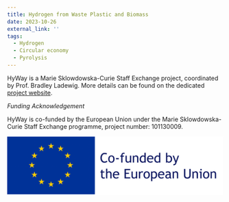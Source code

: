 ```yaml
---
title: Hydrogen from Waste Plastic and Biomass
date: 2023-10-26
external_link: ''
tags:
  - Hydrogen
  - Circular economy
  - Pyrolysis
---
```


HyWay is a Marie Sklowdowska-Curie Staff Exchange project, coordinated by Prof. Bradley Ladewig. More details can be found on the dedicated [project website](https://hywayse.eu).

*Funding Acknowledgement*

HyWay is co-funded by the European Union under the Marie Sklowdowska-Curie Staff Exchange programme, project number: 101130009.

![Co-funded by the EU](EU.png)
<!--more-->
